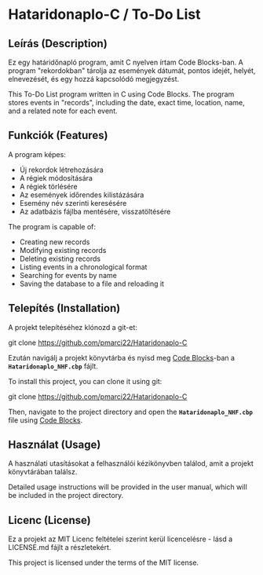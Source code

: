 # Hataridonaplo-C / To-Do List

## Leírás (Description)
Ez egy határidőnapló program, amit C nyelven írtam Code Blocks-ban. A program "rekordokban" tárolja az események dátumát, pontos idejét, helyét, elnevezését, és egy hozzá kapcsolódó megjegyzést.

This To-Do List program written in C using Code Blocks. The program stores events in "records", including the date, exact time, location, name, and a related note for each event.

## Funkciók (Features)
A program képes:
- Új rekordok létrehozására
- A régiek módosítására
- A régiek törlésére
- Az események időrendes kilistázására
- Esemény név szerinti keresésére
- Az adatbázis fájlba mentésére, visszatöltésére

The program is capable of:
- Creating new records
- Modifying existing records
- Deleting existing records
- Listing events  in a chronological format
- Searching for events by name
- Saving the database to a file and reloading it

## Telepítés (Installation)
A projekt telepítéséhez klónozd a git-et:

git clone https://github.com/pmarci22/Hataridonaplo-C

Ezután navigálj a projekt könyvtárba és nyisd meg [Code Blocks](https://www.codeblocks.org/)-ban a <strong><code>Hataridonaplo_NHF.cbp</code></strong> fájlt.

To install this project, you can clone it using git:

git clone https://github.com/pmarci22/Hataridonaplo-C

Then, navigate to the project directory and open the <strong><code>Hataridonaplo_NHF.cbp</code></strong> file using [Code Blocks](https://www.codeblocks.org/).

## Használat (Usage)
A használati utasításokat a felhasználói kézikönyvben találod, amit a projekt könyvtárában találsz.

Detailed usage instructions will be provided in the user manual, which will be included in the project directory.

## Licenc (License)
Ez a projekt az MIT Licenc feltételei szerint kerül licencelésre - lásd a LICENSE.md fájlt a részletekért.

This project is licensed under the terms of the MIT license.
